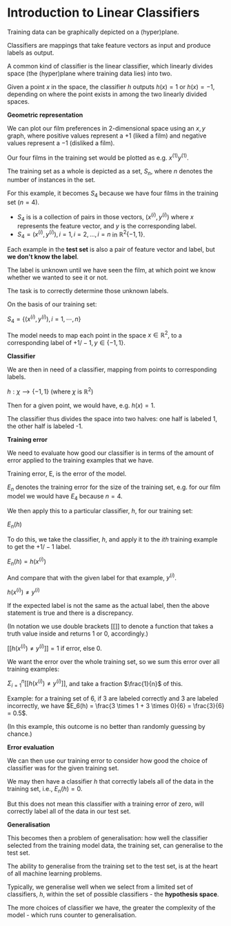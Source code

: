 # Introduction to Linear Classifiers

Training data can be graphically depicted on a (hyper)plane.

Classifiers are mappings that take feature vectors as input and produce labels as output.

A common kind of classifier is the linear classifier, which linearly divides space (the (hyper)plane where training data lies) into two.

Given a point $x$ in the space, the classifier $h$ outputs $h(x) = 1$ or $h(x) = -1$, depending on where the point exists in among the two linearly divided spaces.

**Geometric representation**

We can plot our film preferences in 2-dimensional space using an $x, y$ graph, where positive values represent a $+1$ (liked a film) and negative values represent a $-1$ (disliked a film).

Our four films in the training set would be plotted as e.g. $x^{(1)}y^{(1)}$.

The training set as a whole is depicted as a set, $S_n$, where $n$ denotes the number of instances in the set.

For this example, it becomes $S_4$ because we have four films in the training set ($n = 4$).

- $S_4$ is is a collection of pairs in those vectors, ($x^{(i)}, y^{(i)}$) where $x$ represents the feature vector, and $y$ is the corresponding label.
- $S_4 = (x^{(i)}, y^{(i)}), i=1, i=2, ..., i=n$ in $ℝ^2 \{-1, 1\}$.

Each example in the **test set** is also a pair of feature vector and label, but **we don't know the label**.

The label is unknown until we have seen the film, at which point we know whether we wanted to see it or not.

The task is to correctly determine those unknown labels.

On the basis of our training set:

$S_4 = \{(x^{(i)}, y^{(i)}), i=1,⋯,n\}$

The model needs to map each point in the space $x ∈ ℝ^2$, to a corresponding label of $+1/-1, y ∈ \{-1, 1\}$.

**Classifier**

We are then in need of a classifier, mapping from points to corresponding labels.

$h: χ ⟶ \{-1, 1\}$ (where $χ$ is $ℝ^2$)

Then for a given point, we would have, e.g. $h(x) = 1$.

The classifier thus divides the space into two halves: one half is labeled 1, the other half is labeled -1.

**Training error**

We need to evaluate how good our classifier is in terms of the amount of error applied to the training examples that we have.

Training error, E, is the error of the model.

$E_n$ denotes the training error for the size of the training set, e.g. for our film model we would have $E_4$ because $n=4$.

We then apply this to a particular classifier, $h$, for our training set:

$E_n(h)$

To do this, we take the classifier, $h$, and apply it to the $ith$ training example to get the $+1/-1$ label.

$E_n(h) = h(x^{(i)})$

And compare that with the given label for that example, $y^{(i)}$.

$h(x^{(i)}) \neq y^{(i)}$

If the expected label is not the same as the actual label, then the above statement is true and there is a discrepancy.

(In notation we use double brackets $[[]]$ to denote a function that takes a truth value inside and returns $1$ or $0$, accordingly.)

$[[h(x^{(i)})  \neq y^{(i)}]] = 1$ if error, else $0$.

We want the error over the whole training set, so we sum this error over all training examples:

$Σ_{i=1}^n [[h(x^{(i)})  \neq y^{(i)}]]$, and take a fraction $\frac{1}{n}$ of this.

Example: for a training set of $6$, if $3$ are labeled correctly and $3$ are labeled incorrectly, we have $E_6(h) = \frac{3 \times 1 + 3 \times 0}{6} = \frac{3}{6} = 0.5$.

(In this example, this outcome is no better than randomly guessing by chance.)

**Error evaluation**

We can then use our training error to consider how good the choice of classifier was for the given training set.

We may then have a classifier $h$ that correctly labels all of the data in the training set, i.e., $E_n(h) = 0$.

But this does not mean this classifier with a training error of zero, will correctly label all of the data in our test set.

**Generalisation**

This becomes then a problem of generalisation: how well the classifier selected from the training model data, the training set, can generalise to the test set.

The ability to generalise from the training set to the test set, is at the heart of all machine learning problems.

Typically, we generalise well when we select from a limited set of classifiers, $h$, within the set of possible classifiers - the **hypothesis space**.

The more choices of classifier we have, the greater the complexity of the model - which runs counter to generalisation.
